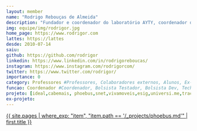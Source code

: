 ```yaml
---
layout: member
name: "Rodrigo Rebouças de Almeida"
description: "Fundador e coordenador do laboratório AYTY, coordenador de vários projetos de pesquisa, extensão e em colaboração com empresas. Rodrigo Rebouças é doutor em Ciência da Computação pela Universidade Federal do Rio Grande do Norte, atua como professor e pesquisador no Departamento de Ciências Exatas da Universidade Federal da Paraíba. Possui mais de 10 anos de experiência coordenando projetos de pesquisa, extensão e capacitação em colaboração com empresas, fundou duas startups e trabalhou na Dataprev na área de arquitetura de software. Rodrigo é host do podcast Engenharia.Software, um projeto de extensão voltado à entrevistas e divulgação do desenvolvimento de software. Suas áreas de pesquisa incluem engenharia de software empírica, gerenciamento de dívidas técnicas e uso de jogos de tabuleiro como ferramentas educacionais. Com uma trajetória de 25 anos como professor, é pai de duas filhas, ciclista, entusiasta de boardgames e apreciador de café."
img: equipe/img/rodrigor.jpg
home_page: https://www.rodrigor.com
lattes: https://lattes
desde: 2010-07-14
saiu: 
github: https://github.com/rodrigor
linkedin: https://www.linkedin.com/in/rodrigoreboucas/
instagram: https://www.instagram.com/rodrigorcom/
twitter: https://www.twitter.com/rodrigor/
importance: 0
category: Professores #Professores, Colaboradores externos, Alunos, Ex-alunos
funcao: Coordenador #Coordenador, Bolsista Testador, Bolsista Dev, Technical Debt
projeto: [ideal,cabemais, phoebus,snet,vivamoveis,esig,universi.me,tracy-td,engenharia.software,codata,meuchat,decoup]
ex-projeto: 
---
```



[{{ site.pages | where_exp: "item", "item.path == '/_projects/phoebus.md'" | first.title }}](/projects/phoebus.html)




